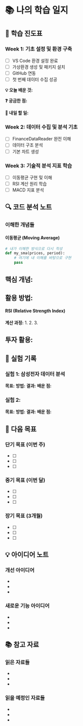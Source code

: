 # 📚 나의 학습 일지

## 📅 학습 진도표

### Week 1: 기초 설정 및 환경 구축
- [ ] VS Code 환경 설정 완료
- [ ] 가상환경 생성 및 패키지 설치
- [ ] GitHub 연동
- [ ] 첫 번째 데이터 수집 성공

**💡 오늘 배운 것:**


**❓ 궁금한 점:**


**🎯 내일 할 일:**


### Week 2: 데이터 수집 및 분석 기초
- [ ] FinanceDataReader 완전 이해
- [ ] 데이터 구조 분석
- [ ] 기본 차트 생성

### Week 3: 기술적 분석 지표 학습
- [ ] 이동평균 구현 및 이해
- [ ] RSI 계산 원리 학습
- [ ] MACD 지표 분석

## 🔍 코드 분석 노트

### 이해한 개념들

#### 이동평균 (Moving Average)
```python
# 내가 이해한 방식으로 다시 작성
def my_sma(prices, period):
    # 여기에 내 이해를 바탕으로 구현
    pass
```

**핵심 개념:**
- 

**활용 방법:**
- 

#### RSI (Relative Strength Index)
**계산 과정:**
1. 
2. 
3. 

**투자 활용:**
- 

## 📝 실험 기록

### 실험 1: 삼성전자 데이터 분석
**목표:** 
**방법:** 
**결과:** 
**배운 점:** 

### 실험 2: 
**목표:** 
**방법:** 
**결과:** 
**배운 점:** 

## 🎯 다음 목표

### 단기 목표 (이번 주)
- [ ] 
- [ ] 
- [ ] 

### 중기 목표 (이번 달)
- [ ] 
- [ ] 
- [ ] 

### 장기 목표 (3개월)
- [ ] 
- [ ] 
- [ ] 

## 💡 아이디어 노트

### 개선 아이디어
- 
- 
- 

### 새로운 기능 아이디어
- 
- 
- 

## 📚 참고 자료

### 읽은 자료들
- 
- 
- 

### 읽을 예정인 자료들
- 
- 
- 
